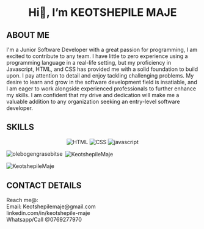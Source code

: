 <h1 align='center'>Hi👋, I’m KEOTSHEPILE MAJE</h1>
<h2>ABOUT ME</h2>
<div>
I'm a Junior Software Developer with a great passion for programming, I am excited to contribute to any team. I have little to zero experience using a programming language in a real-life setting, but my proficiency in Javascript, HTML, and CSS has provided me with a solid foundation to build upon. I pay attention to detail and enjoy tackling challenging problems. My desire to learn and grow in the software development field is insatiable, and I am eager to work alongside experienced professionals to further enhance my skills. I am confident that my drive and dedication will make me a valuable addition to any organization seeking an entry-level software developer.
</div>

<h2>SKILLS</h2>
<div align=center>
  <img src="https://img.icons8.com/color/48/000000/html-5--v1.png" title='HTML'/>
  <img src="https://img.icons8.com/color/48/000000/css3.png" title='CSS'/>
  <img src="https://img.icons8.com/color/48/000000/javascript--v1.png" title='javascript'/>
</div>

<div>
<p><img align="left" src="https://github-readme-stats.vercel.app/api/top-langs?username=olebogengrasebitse&show_icons=true&locale=en&layout=compact" alt="olebogengrasebitse" /></p>
<p>&nbsp;<img align="center" src="https://github-readme-stats.vercel.app/api?username=KeotshepileMaje&show_icons=true&locale=en" alt="KeotshepileMaje" /></p>
<p><img align="center" src="https://github-readme-streak-stats.herokuapp.com/?user=KeotshepileMaje&" alt="KeotshepileMaje" /></p>
</div>



<h2>CONTACT DETAILS</h2>
<div>Reach me@:
<div>Email: Keotshepilemaje@gmail.com</div>
<div>linkedin.com/in/keotshepile-maje</div>
<div>Whatsapp/Call @0769277970</div>
  

